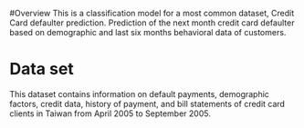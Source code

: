 #Overview
This is a classification model for a most common dataset, Credit Card defaulter prediction. Prediction of the next month credit card defaulter based on demographic and last six months behavioral data of customers.


# Data set

This dataset contains information on default payments, demographic factors, credit data, history of payment, and bill statements of credit card clients in Taiwan from April 2005 to September 2005.

